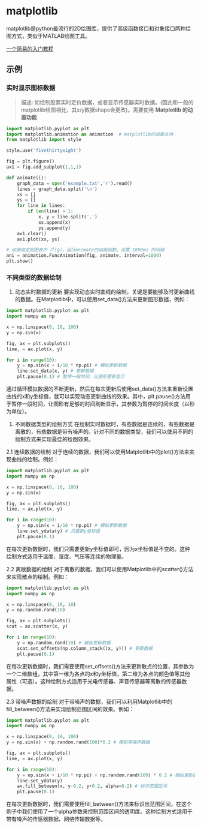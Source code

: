 # matplotlib
matplotlib是python最流行的2D绘图库，提供了高级函数接口和对象接口两种绘图方式，类似于MATLAB绘图工具。

[一个简易的入门教程](https://wizardforcel.gitbooks.io/matplotlib-intro-tut/content/matplotlib/16.html)

## 示例

### 实时显示图标数据

> 描述: 如绘制股票实时定价数据，或者显示传感器实时数据。(因此和一般的matplotlib绘图相比，其x/y数据shape会更改)。需要使用 **Matplotlib 的动画功能**

```python
import matplotlib.pyplot as plt
import matplotlib.animation as animation  # matplotlib的动画支持
from matplotlib import style

style.use('fivethirtyeight')

fig = plt.figure()
ax1 = fig.add_subplot(1,1,1)

def animate(i):
    graph_data = open('example.txt','r').read()
    lines = graph_data.split('\n')
    xs = []
    ys = []
    for line in lines:
        if len(line) > 1:
            x, y = line.split(',')
            xs.append(x)
            ys.append(y)
    ax1.clear()
    ax1.plot(xs, ys)

# 动画绑定到图表中（fig），运行animate的动画函数，设置 1000ms 的间隔
ani = animation.FuncAnimation(fig, animate, interval=1000)
plt.show()

```

### 不同类型的数据绘制

1. 动态实时数据的更新
要实现动态实时曲线的绘制，关键是要能够及时更新曲线的数据。在Matplotlib中，可以使用set_data()方法来更新图形数据，例如：
```python
import matplotlib.pyplot as plt
import numpy as np

x = np.linspace(0, 10, 100)
y = np.sin(x)

fig, ax = plt.subplots()
line, = ax.plot(x, y)

for i in range(10):
    y = np.sin(x + i/10 * np.pi) # 模拟更新数据
    line.set_data(x, y) # 更新数据
    plt.pause(0.1) # 暂停一段时间，让图形更新显示
```
通过循环模拟数据的不断更新，然后在每次更新后使用set_data()方法来重新设置曲线的x和y坐标值，就可以实现动态更新曲线的效果。其中，plt.pause()方法用于暂停一段时间，让图形有足够的时间刷新显示，其参数为暂停的时间长度（以秒为单位）。

1. 不同数据类型的绘制方式
在绘制实时数据时，有些数据是连续的，有些数据是离散的，有些数据是带有噪声的。针对不同的数据类型，我们可以使用不同的绘制方式来实现最佳的绘图效果。


2.1 连续数据的绘制
对于连续的数据，我们可以使用Matplotlib中的plot()方法来实现曲线的绘制。例如：
```PYTHON
import matplotlib.pyplot as plt
import numpy as np

x = np.linspace(0, 10, 100)
y = np.sin(x)

fig, ax = plt.subplots()
line, = ax.plot(x, y)

for i in range(10):
    y = np.sin(x + i/10 * np.pi) # 模拟更新数据
    line.set_ydata(y) # 只更新y坐标值
    plt.pause(0.1)
```
在每次更新数据时，我们只需要更新y坐标值即可，因为x坐标值是不变的。这种绘制方式适用于温度、湿度、气压等连续的物理量。

2.2 离散数据的绘制
对于离散的数据，我们可以使用Matplotlib中的scatter()方法来实现散点的绘制。例如：
```python
import matplotlib.pyplot as plt
import numpy as np

x = np.linspace(0, 10, 10)
y = np.random.rand(10)

fig, ax = plt.subplots()
scat = ax.scatter(x, y)

for i in range(10):
    y = np.random.rand(10) # 模拟更新数据
    scat.set_offsets(np.column_stack((x, y))) # 更新数据
    plt.pause(0.1)
```
在每次更新数据时，我们需要使用set_offsets()方法来更新散点的位置，其参数为一个二维数组，其中第一维为各点的x和y坐标值，第二维为各点的颜色值等其他属性（可选）。这种绘制方式适用于光电传感器、声音传感器等离散的传感器数据。

2.3 带噪声数据的绘制
对于带噪声的数据，我们可以利用Matplotlib中的fill_between()方法来实现绘制范围区间的效果。例如：
```python
import matplotlib.pyplot as plt
import numpy as np

x = np.linspace(0, 10, 100)
y = np.sin(x) + np.random.rand(100)*0.2 # 模拟带噪声数据

fig, ax = plt.subplots()
line, = ax.plot(x, y)

for i in range(10):
    y = np.sin(x + i/10 * np.pi) + np.random.rand(100) * 0.2 # 模拟更新数据
    line.set_ydata(y)
    ax.fill_between(x, y-0.2, y+0.2, alpha=0.2) # 标示范围区间
    plt.pause(0.1)
```
在每次更新数据时，我们需要使用fill_between()方法来标识出范围区间，在这个例子中我们使用了一个alpha参数来控制范围区间的透明度。这种绘制方式适用于带有噪声的传感器数据、网络传输数据等。